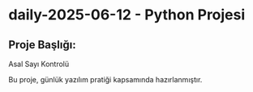 # daily-2025-06-12 - Python Projesi

## Proje Başlığı:
Asal Sayı Kontrolü

Bu proje, günlük yazılım pratiği kapsamında hazırlanmıştır.
